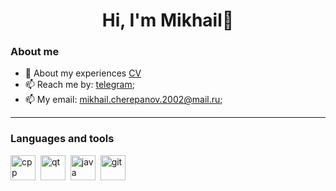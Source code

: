 <div id="header" align="center">
    <h1>Hi, I'm  Mikhail👋 </h1>
</div>


### About me
- 📄 About my experiences [CV](https://github.com/MikhailCherepanovD/Sertificates/blob/master/CV_CherepanovMD.pdf)
- 📫 Reach me by: [telegram](https://t.me/Cherepanov_Mikhail10);
- 📫 My email: [mikhail.cherepanov.2002@mail.ru](mikhail.cherepanov.2002@mail.ru);

---

### Languages and tools

<img src="https://cdn.jsdelivr.net/gh/devicons/devicon@latest/icons/cplusplus/cplusplus-original.svg"  title="cpp" width="40" height="40"/>&nbsp;
<img src="https://cdn.jsdelivr.net/gh/devicons/devicon@latest/icons/qt/qt-original.svg"   title="qt" width="40" height="40"/>&nbsp;
<img src="https://cdn.jsdelivr.net/gh/devicons/devicon@latest/icons/java/java-original-wordmark.svg" title="java" width="40" height="40"/>&nbsp;
<img src="https://cdn.jsdelivr.net/gh/devicons/devicon/icons/git/git-plain.svg" title="git" width="40" height="40"/>&nbsp;
